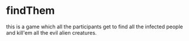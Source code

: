 # findThem
this is a game which all the participants get to find all the infected people and kill'em all the evil alien creatures. 
